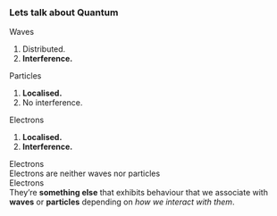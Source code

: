 ### Lets talk about Quantum

<div class="r-stack r-stretch">
    <div data-fragment-index="0" class="fragment card">
        <div class="card-header">
            Waves
        </div>
        <div class="card-body">
            <ol>
                <li>Distributed.</li>
                <li><strong>Interference.</strong></li>
            </ol>
        </div>
    </div>
    <div data-fragment-index="1" class="fragment card">
        <div class="card-header">
            Particles
        </div>
        <div class="card-body">
            <ol>
                <li><strong>Localised.</strong></li>
                <li>No interference.</li>
            </ol>
        </div>
    </div>
    <div data-fragment-index="2" class="fragment card">
        <div class="card-header">
            Electrons
        </div>
        <div class="card-body">
            <ol>
                <li><strong>Localised.</strong></li>
                <li><strong>Interference.</strong></li>
            </ol>
        </div>
    </div>
    <div data-fragment-index="3" class="fragment card">
        <div class="card-header">
            Electrons
        </div>
        <div class="card-body">
            Electrons are neither waves nor particles
        </div>
    </div>
    <div data-fragment-index="4" class="fragment card">
        <div class="card-header">
            Electrons
        </div>
        <div class="card-body">
            They’re <strong>something else</strong> that exhibits behaviour that we associate with <strong>waves</strong> or <strong>particles</strong> depending on <em>how we interact with them</em>.
        </div>
    </div>
</div>



